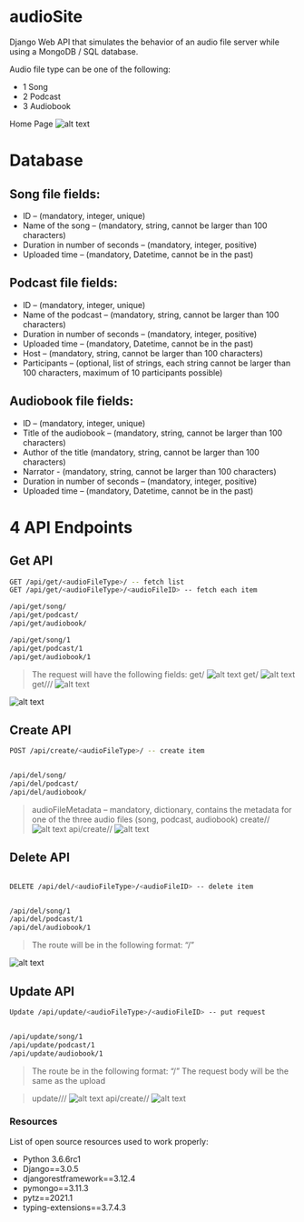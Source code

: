 # audioSite

Django Web API that simulates the behavior of an audio file
server while using a MongoDB / SQL database.

Audio file type can be one of the following:
- 1 Song
- 2  Podcast
- 3 Audiobook

Home Page
![alt text](https://github.com/somesh3168/audioSite/blob/main/audioHome.JPG)
# Database

## Song file fields:
- ID – (mandatory, integer, unique)
- Name of the song – (mandatory, string, cannot be larger than 100
characters)
- Duration in number of seconds – (mandatory, integer, positive)
- Uploaded time – (mandatory, Datetime, cannot be in the past)

## Podcast file fields:
- ID – (mandatory, integer, unique)
- Name of the podcast – (mandatory, string, cannot be larger than 100
characters)
- Duration in number of seconds – (mandatory, integer, positive)
- Uploaded time – (mandatory, Datetime, cannot be in the past)
- Host – (mandatory, string, cannot be larger than 100 characters)
- Participants – (optional, list of strings, each string cannot be larger than
100 characters, maximum of 10 participants possible)

## Audiobook file fields:
- ID – (mandatory, integer, unique)
- Title of the audiobook – (mandatory, string, cannot be larger than 100
characters)
- Author of the title (mandatory, string, cannot be larger than 100
characters)
- Narrator - (mandatory, string, cannot be larger than 100 characters)
- Duration in number of seconds – (mandatory, integer, positive)
- Uploaded time – (mandatory, Datetime, cannot be in the past)

# 4 API Endpoints
## Get API
```sh
GET /api/get/<audioFileType>/ -- fetch list
GET /api/get/<audioFileType>/<audioFileID> -- fetch each item

/api/get/song/
/api/get/podcast/
/api/get/audiobook/

/api/get/song/1
/api/get/podcast/1
/api/get/audiobook/1
```

> The request will have the following fields:
> get/<audioFileType>
![alt text](https://github.com/somesh3168/audioSite/blob/main/get_audioFileType.JPG)
> get/<audioFileType>
![alt text](http://url/to/img.png)
> get/<audioFileType>/<audioFileId>/
![alt text](https://github.com/somesh3168/audioSite/blob/main/get_audioFileType_audioFileID.JPG)

![alt text](https://github.com/somesh3168/audioSite/blob/main/get_audioFileType_audioFileID_audiobook.JPG)
## Create API
```sh
POST /api/create/<audioFileType>/ -- create item


/api/del/song/
/api/del/podcast/
/api/del/audiobook/
```

> audioFileMetadata – mandatory, dictionary, contains the metadata for one
> of the three audio files (song, podcast, audiobook)
> create/<audioFileType>/
![alt text](https://github.com/somesh3168/audioSite/blob/main/post_audioFileType_json_body.JPG)
> api/create/<audioFileType>/
![alt text](https://github.com/somesh3168/audioSite/blob/main/post_audioFileType_podcast_object_created.JPG)
## Delete API
```sh

DELETE /api/del/<audioFileType>/<audioFileID> -- delete item


/api/del/song/1
/api/del/podcast/1
/api/del/audiobook/1
```

> The route will be in the following format:
>“<audioFileType>/<audioFileID>”

![alt text](http://url/to/img.png)

## Update API

```sh
Update /api/update/<audioFileType>/<audioFileID> -- put request


/api/update/song/1
/api/update/podcast/1
/api/update/audiobook/1
```

> The route be in the following format: “<audioFileType>/<audioFileID>”
> The request body will be the same as the upload

> update/<audioFileType>/<audioFileId>/
![alt text](https://github.com/somesh3168/audioSite/blob/main/put_audioFileType_json_body.JPG)
> api/create/<audioFileType>/
![alt text](https://github.com/somesh3168/audioSite/blob/main/put_audioFileType_podcast_object_updated.JPG)


### Resources

List of open source resources used to work properly:

* Python 3.6.6rc1
* Django==3.0.5
* djangorestframework==3.12.4
* pymongo==3.11.3
* pytz==2021.1
* typing-extensions==3.7.4.3
